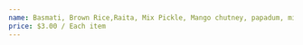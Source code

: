 ```yaml
---
name: Basmati, Brown Rice,Raita, Mix Pickle, Mango chutney, papadum, mint sauce, butter Naan, Roti or Chapati or Tibetan bread or Everest chutney
price: $3.00 / Each item
---
```

